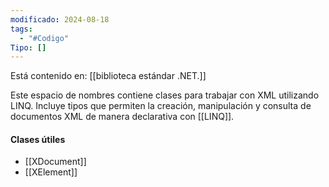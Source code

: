```yaml
---
modificado: 2024-08-18
tags:
  - "#Codigo"
Tipo: []
---
```

Está contenido en: [[biblioteca estándar .NET.]]

Este espacio de nombres contiene clases para trabajar con XML utilizando LINQ. Incluye tipos que permiten la creación, manipulación y consulta de documentos XML de manera declarativa con [[LINQ]].

#### Clases útiles
+ [[XDocument]]
+ [[XElement]]
